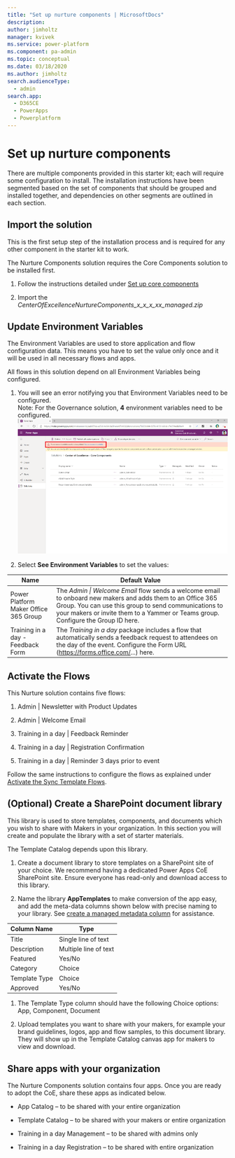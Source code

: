 ```yaml
---
title: "Set up nurture components | MicrosoftDocs"
description: 
author: jimholtz
manager: kvivek
ms.service: power-platform
ms.component: pa-admin
ms.topic: conceptual
ms.date: 03/18/2020
ms.author: jimholtz
search.audienceType: 
  - admin
search.app: 
  - D365CE
  - PowerApps
  - Powerplatform
---
```

# Set up nurture components

There are multiple components provided in this starter kit; each will require
some configuration to install. The installation instructions have been segmented
based on the set of components that should be grouped and installed together,
and dependencies on other segments are outlined in each section.

## Import the solution

This is the first setup step of the installation process and is required for any
other component in the starter kit to work.

The Nurture Components solution requires the Core Components solution
to be installed first.

1. Follow the instructions detailed under [Set up core components](setup-core-components.md)

1. Import the *CenterOfExcellenceNurtureComponents_x_x_x_xx_managed.zip*

## Update Environment Variables

The Environment
Variables are used to store application and flow configuration data. This means
you have to set the value only once and it will be used in all necessary flows
and apps.

All flows in this solution depend on all Environment Variables being configured.

1. You will see an error notifying you that Environment Variables need to be configured.  
    Note: For the Governance solution, **4**
    environment variables need to be configured. <Br>![Environment variables need to be updated](media/coe7.png)

1. Select **See Environment Variables** to set the values:

| Name | Default Value |
|------|---------------|
| Power Platform Maker Office 365 Group | The *Admin \| Welcome Email* flow sends a welcome email to onboard new makers and adds them to an Office 365 Group. You can use this group to send communications to your makers or invite them to a Yammer or Teams group. Configure the Group ID here.|
| Training in a day - Feedback Form     | The *Training in a day* package includes a flow that automatically sends a feedback request to attendees on the day of the event. Configure the Form URL (<https://forms.office.com/>...) here.                                                |

## Activate the Flows

This Nurture solution contains five flows:

1. Admin \| Newsletter with Product Updates

1. Admin \| Welcome Email

1. Training in a day \| Feedback Reminder

1. Training in a day \| Registration Confirmation

1. Training in a day \| Reminder 3 days prior to event

Follow the same instructions to configure the flows as explained under [
Activate the Sync Template Flows](setup-core-components.md).

## (Optional) Create a SharePoint document library

This library is used to store templates, components, and documents which you wish to share with Makers in your organization. In this section you will create
and populate the library with a set of starter materials.

The Template Catalog depends upon this library.

1. Create a document library to store templates on a SharePoint site of your choice. We recommend having a dedicated Power Apps CoE SharePoint site. Ensure everyone has read-only and download access to this library.

1. Name the library **AppTemplates** to make conversion of the app easy, and add the meta-data columns shown below with precise naming to your library. See [create a managed metadata column](<https://support.office.com/article/create-a-managed-metadata-column-c2a06717-8105-4aea-890d-3082853ab7b7>) for assistance.

  | Column  Name | Type |
  | ----- | ---- |
  | Title  | Single line of text |
  | Description  | Multiple line of text |
  | Featured  |Yes/No |
  | Category  | Choice |
  | Template Type  | Choice |
  | Approved  | Yes/No |

1. The Template Type column should have the following Choice options: App, Component, Document

1. Upload templates you want to share with your makers, for example your brand guidelines, logos, app and flow samples, to this document library. They will show up in the Template Catalog canvas app for makers to view and download.

## Share apps with your organization

The Nurture Components solution contains four apps. Once you are ready to adopt the CoE, share these apps as indicated below.

- App Catalog – to be shared with your entire organization

- Template Catalog – to be shared with your makers or entire organization

- Training in a day Management – to be shared with admins only

- Training in a day Registration – to be shared with entire organization
